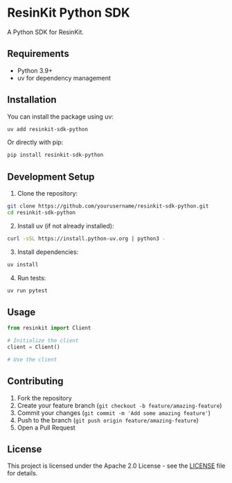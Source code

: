 # ResinKit Python SDK

A Python SDK for ResinKit.

## Requirements

- Python 3.9+
- uv for dependency management

## Installation

You can install the package using uv:

```bash
uv add resinkit-sdk-python
```

Or directly with pip:

```bash
pip install resinkit-sdk-python
```

## Development Setup

1. Clone the repository:
```bash
git clone https://github.com/yourusername/resinkit-sdk-python.git
cd resinkit-sdk-python
```

2. Install uv (if not already installed):
```bash
curl -sSL https://install.python-uv.org | python3 -
```

3. Install dependencies:
```bash
uv install
```

4. Run tests:
```bash
uv run pytest
```

## Usage

```python
from resinkit import Client

# Initialize the client
client = Client()

# Use the client
```

## Contributing

1. Fork the repository
2. Create your feature branch (`git checkout -b feature/amazing-feature`)
3. Commit your changes (`git commit -m 'Add some amazing feature'`)
4. Push to the branch (`git push origin feature/amazing-feature`)
5. Open a Pull Request

## License

This project is licensed under the Apache 2.0 License - see the [LICENSE](LICENSE) file for details.
